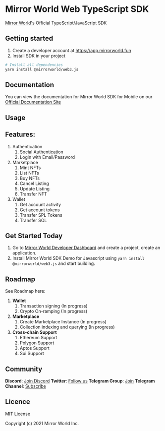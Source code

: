 # Mirror World Web TypeScript SDK

[Mirror World's](https://mirrorworld.fun/developer) Official TypeScript/JavaScript SDK

## Getting started
1. Create a developer account at https://app.mirrorworld.fun
2. Install SDK in your project
```bash
# Install all dependencies
yarn install @mirrorworld/web3.js
```

## Documentation
You can view the documentation for Mirror World SDK for Mobile on our [Official Documentation Site](https://docs.mirrorworld.fun)

## Usage


## Features:
1. Authentication
    1. Social Authentication
    2. Login with Email/Password
2. Marketplace
    1. Mint NFTs
    2. List NFTs
    3. Buy NFTs
    4. Cancel Listing
    5. Update Listing
    6. Transfer NFT
3. Wallet
    1. Get account activity
    2. Get account tokens
    3. Transfer SPL Tokens
    4. Transfer SOL

## Get Started Today
1. Go to [Mirror World Developer Dashboard](https://app.mirrorworld.fun) and create a project, create an application.
2. Install Mirror World SDK Demo for Javascript using `yarn install @mirrorworld/web3.js` and start building.

## Roadmap
See Roadmap here:
1. **Wallet**
    1. Transaction signing (In progress)
    2. Crypto On-ramping (In progress)
2. **Marketplace**
    1. Create Marketplace Instance (In progress)
    2. Collection indexing and querying (In progress)
3. **Cross-chain Support**
    1. Ethereum Support
    2. Polygon Support
    3. Aptos Support
    4. Sui Support

## Community
**Discord**: [Join Discord](https://discord.com/invite/Vxrw4rqaDM)
**Twitter**: [Follow us](https://twitter.com/joinmirrorworld)
**Telegram Group**: [Join](https://t.me/mirrorworld_sdk)
**Telegram Channel**: [Subscribe](https://t.me/mirrorworld_news)

## Licence
MIT License

Copyright (c) 2021 Mirror World Inc.